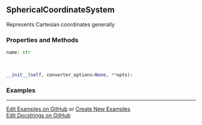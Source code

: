 ## <a id="McUtils.Coordinerds.CoordinateSystems.CommonCoordinateSystems.SphericalCoordinateSystem">SphericalCoordinateSystem</a>
Represents Cartesian coordinates generally

### Properties and Methods
```python
name: str
```
<a id="McUtils.Coordinerds.CoordinateSystems.CommonCoordinateSystems.SphericalCoordinateSystem.__init__">&nbsp;</a>
```python
__init__(self, converter_options=None, **opts): 
```

### Examples


___

[Edit Examples on GitHub](https://github.com/McCoyGroup/References/edit/gh-pages/Documentation/examples/McUtils/Coordinerds/CoordinateSystems/CommonCoordinateSystems/SphericalCoordinateSystem.md) or 
[Create New Examples](https://github.com/McCoyGroup/References/new/gh-pages/?filename=Documentation/examples/McUtils/Coordinerds/CoordinateSystems/CommonCoordinateSystems/SphericalCoordinateSystem.md) <br/>
[Edit Docstrings on GitHub](https://github.com/McCoyGroup/McUtils/edit/master/Coordinerds/CoordinateSystems/CommonCoordinateSystems.py?message=Update%20Docs)